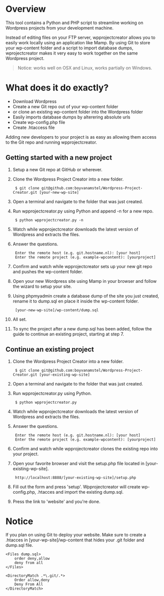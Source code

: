 # Overview

This tool contains a Python and PHP script to streamline working on Wordpress projects from your development machine.

Instead of editing files on your FTP server, wpprojectcreator allows you to easily work locally using an application like Mamp. By using Git to store your wp-content folder and a script to import database dumps, wprojectcreator makes it very easy to work together on the same Wordpress project.

> Notice: works well on OSX and Linux, works partially on Windows.

# What does it do exactly?

* Download Wordpress
* Create a new Git repo out of your wp-content folder
* or clone an existing wp-content folder into the Wordpress folder
* Easily imports database dumps by alterering absolute urls
* Create wp-config.php file
* Create .htaccess file

Adding new developers to your project is as easy as allowing them access to the Git repo and running wpprojectcreator.

## Getting started with a new project

1. Setup a new Git repo at GitHub or wherever.

2. Clone the Wordpress Project Creator into a new folder.
 
        $ git clone git@github.com:boyvanamstel/Wordpress-Project-Creator.git [your-new-wp-site]
 
3. Open a terminal and navigate to the folder that was just created.

4. Run wpprojectcreator.py using Python and append -n for a new repo.
 
		$ python wpprojectcreator.py -n
 
5. Watch while wpprojectcreator downloads the latest version of Wordpress and extracts the files.

6. Answer the questions.
 	
		Enter the remote host (e.g. git.hostname.nl): [your host]
		Enter the remote project (e.g. example-wpcontent): [yourproject]
 
7. Confirm and watch while wpprojectcreator sets up your new git repo and pushes the wp-content folder.

8. Open your new Wordpress site using Mamp in your browser and follow the wizard to setup your site.

9. Using phpmyadmin create a database dump of the site you just created, rename it to dump.sql en place it inside the wp-content folder.
 
		[your-new-wp-site]/wp-content/dump.sql
 
10. All set.

11. To sync the project after a new dump.sql has been added, follow the guide to continue an existing project, starting at step 7.

## Continue an existing project

1. Clone the Wordpress Project Creator into a new folder.
 
		$ git clone git@github.com:boyvanamstel/Wordpress-Project-Creator.git [your-existing-wp-site]
 
3. Open a terminal and navigate to the folder that was just created.

4. Run wpprojectcreator.py using Python.
 
		$ python wpprojectcreator.py
 
5. Watch while wpprojectcreator downloads the latest version of Wordpress and extracts the files.

6. Answer the questions.
 
		Enter the remote host (e.g. git.hostname.nl): [your host]
		Enter the remote project (e.g. example-wpcontent): [yourproject]
 
7. Confirm and watch while wpprojectcreator clones the existing repo into your project.

8. Open your favorite browser and visit the setup.php file located in [your-existing-wp-site].
 
		http://localhost:8888/[your-existing-wp-site]/setup.php
 
9. Fill out the form and press 'setup'. Wpprojectcreator will create wp-config.php, .htacces and import the existing dump.sql.

10. Press the link to 'website' and you're done.

# Notice

If you plan on using Git to deploy your website. Make sure to create a .htacces in [your-wp-site]/wp-content that hides your .git folder and dump.sql file.
 
    <Files dump.sql>
        order deny,allow
        deny from all
    </Files>
	
    <DirectoryMatch .*\.git/.*>
        Order allow,deny
        Deny From All
    </DirectoryMatch>

